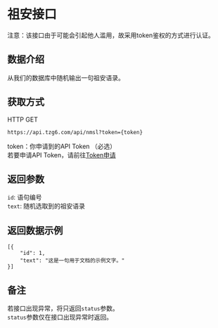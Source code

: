 # 祖安接口
注意：该接口由于可能会引起他人滥用，故采用token鉴权的方式进行认证。   
## 数据介绍
从我们的数据库中随机输出一句祖安语录。
## 获取方式
HTTP GET
```
https://api.tzg6.com/api/nmsl?token={token}
```
token：你申请到的API Token （必选）   
若要申请API Token，请前往[Token申请](https://api.tzg6.com/token-apply.html)
## 返回参数
``` id ```: 语句编号   
``` text ```: 随机选取到的祖安语录   
## 返回数据示例
```
[{
	"id": 1,
	"text": "这是一句用于文档的示例文字。"
}]
```
## 备注
若接口出现异常，将只返回``` status ```参数。   
``` status ```参数仅在接口出现异常时返回。